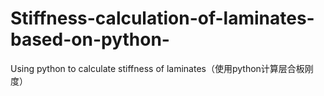 # Stiffness-calculation-of-laminates-based-on-python-
Using python to calculate stiffness of laminates（使用python计算层合板刚度）
